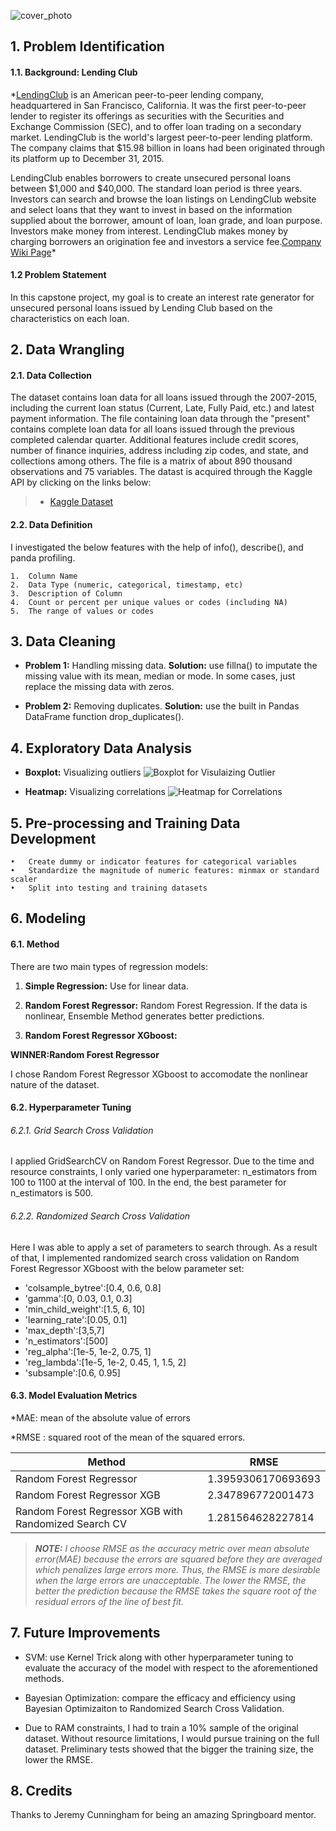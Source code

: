 ![cover_photo](./LC-Logo-Official-min-1024x418.png)



## 1. Problem Identification

#### 1.1. Background: Lending Club

*[LendingClub](https://www.lendingclub.com/) is an American peer-to-peer lending company, headquartered in San Francisco, California. It was the first peer-to-peer lender to register its offerings as securities with the Securities and Exchange Commission (SEC), and to offer loan trading on a secondary market. LendingClub is the world's largest peer-to-peer lending platform. The company claims that $15.98 billion in loans had been originated through its platform up to December 31, 2015.

LendingClub enables borrowers to create unsecured personal loans between $1,000 and $40,000. The standard loan period is three years. Investors can search and browse the loan listings on LendingClub website and select loans that they want to invest in based on the information supplied about the borrower, amount of loan, loan grade, and loan purpose. Investors make money from interest. LendingClub makes money by charging borrowers an origination fee and investors a service fee.[Company Wiki Page](https://en.wikipedia.org/wiki/LendingClub)*

#### 1.2 Problem Statement

In this capstone project, my goal is to create an interest rate generator for unsecured personal loans issued by Lending Club based on the characteristics on each loan. 


## 2. Data Wrangling

#### 2.1. Data Collection

The dataset contains loan data for all loans issued through the 2007-2015, including the current loan status (Current, Late, Fully Paid, etc.) and latest payment information. The file containing loan data through the "present" contains complete loan data for all loans issued through the previous completed calendar quarter. Additional features include credit scores, number of finance inquiries, address including zip codes, and state, and collections among others. The file is a matrix of about 890 thousand observations and 75 variables. The datast is acquired through the Kaggle API by clicking on the links below:


> * [Kaggle Dataset](https://www.kaggle.com/wendykan/lending-club-loan-data)

#### 2.2. Data Definition

I investigated the below features with the help of info(), describe(), and panda profiling. 

    1.	Column Name
    2.	Data Type (numeric, categorical, timestamp, etc)
    3.	Description of Column
    4.	Count or percent per unique values or codes (including NA)
    5.	The range of values or codes


## 3. Data Cleaning

* **Problem 1:** Handling missing data. **Solution:** use fillna() to imputate the missing value with its mean, median or mode. In some cases, just replace the missing data with zeros.

* **Problem 2:** Removing duplicates. **Solution:** use the built in Pandas DataFrame function drop_duplicates(). 


## 4. Exploratory Data Analysis

* **Boxplot:** Visualizing outliers
![Boxplot for Visulaizing Outlier](./Capstone2boxplot.png)

* **Heatmap:** Visualizing correlations
![Heatmap for Correlations](./Capstone2Pearson.png)
   

## 5. Pre-processing and Training Data Development

    •	Create dummy or indicator features for categorical variables
    •	Standardize the magnitude of numeric features: minmax or standard scaler
    •	Split into testing and training datasets


## 6. Modeling

#### 6.1. Method

There are two main types of regression models:

1. **Simple Regression:** Use for linear data.

2. **Random Forest Regressor:** Random Forest Regression. If the data is nonlinear, Ensemble Method generates better predictions.

3. **Random Forest Regressor XGboost:**

**WINNER:Random Forest Regressor** 

I chose Random Forest Regressor XGboost to accomodate the nonlinear nature of the dataset.

#### 6.2. Hyperparameter Tuning

###### 6.2.1. Grid Search Cross Validation

I applied GridSearchCV on Random Forest Regressor. Due to the time and resource constraints, I only varied one hyperparameter: n_estimators from 100 to 1100 at the interval of 100. In the end, the best parameter for n_estimators is 500. 

###### 6.2.2. Randomized Search Cross Validation

Here I was able to apply a set of parameters to search through. As a result of that, I implemented randomized search cross validation on Random Forest Regressor XGboost with the below parameter set:

  * 'colsample_bytree':[0.4, 0.6, 0.8]
  * 'gamma':[0, 0.03, 0.1, 0.3]
  * 'min_child_weight':[1.5, 6, 10]
  * 'learning_rate':[0.05, 0.1]
  * 'max_depth':[3,5,7]
  * 'n_estimators':[500]
  * 'reg_alpha':[1e-5, 1e-2,  0.75, 1]
  * 'reg_lambda':[1e-5, 1e-2, 0.45, 1, 1.5, 2]
  * 'subsample':[0.6, 0.95] 

#### 6.3. Model Evaluation Metrics

*MAE: mean of the absolute value of errors

*RMSE : squared root of the mean of the squared errors.

Method | RMSE
------------ | -------------
Random Forest Regressor| 1.3959306170693693
Random Forest Regressor XGB | 2.347896772001473
Random Forest Regressor XGB with Randomized Search CV | 1.281564628227814

>***NOTE:** I choose RMSE as the accuracy metric over mean absolute error(MAE) because the errors are squared before they are averaged which penalizes large errors more. Thus, the RMSE is more desirable when the large errors are unacceptable. The lower the RMSE, the better the prediction because the RMSE takes the square root of the residual errors of the line of best fit.*

## 7. Future Improvements

* SVM: use Kernel Trick along with other hyperparameter tuning to evaluate the accuracy of the model with respect to the aforementioned methods. 

* Bayesian Optimization: compare the efficacy and efficiency using Bayesian Optimizaiton to Randomized Search Cross Validation.

* Due to RAM constraints, I had to train a 10% sample of the original dataset. Without resource limitations, I would pursue training on the full dataset. Preliminary tests showed that the bigger the training size, the lower the RMSE. 

## 8. Credits

Thanks to Jeremy Cunningham for being an amazing Springboard mentor.
